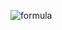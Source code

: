 ![formula](https://render.githubusercontent.com/render/math?math=\langle%20\textbf{quantum}|\textbf{worker}\rangle)
<!--

I'm

🔧 Experimental atomic physicist ⚛️ Quantum scientist 🐍 Pythonista

🏔️ Mountaineer 🚲 Cyclist 🥁 Drummer

🎒 Backpacker 📷 Photographer 🍜 Foodie

⚕️ EMT/WEMT 🪂 Paratrooper 🎓 Ph.D.

🏫 NTU | Academia Sinica alumnus

🧋 Taiwanese 🗿 he / him / his

-->

